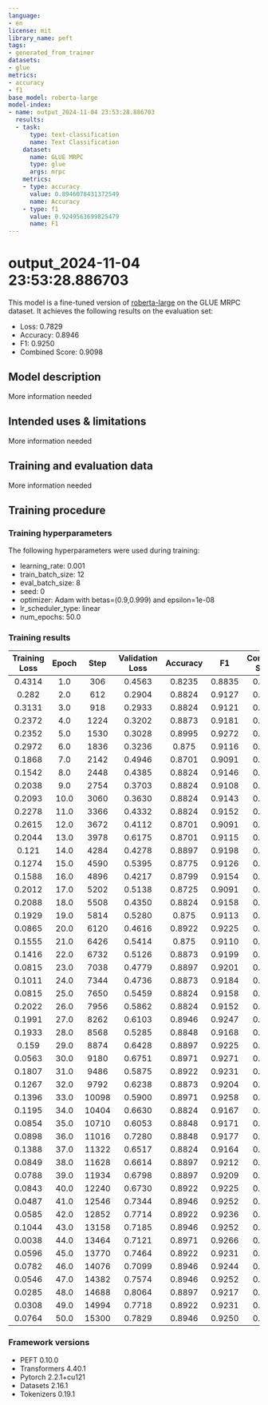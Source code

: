 ```yaml
---
language:
- en
license: mit
library_name: peft
tags:
- generated_from_trainer
datasets:
- glue
metrics:
- accuracy
- f1
base_model: roberta-large
model-index:
- name: output_2024-11-04 23:53:28.886703
  results:
  - task:
      type: text-classification
      name: Text Classification
    dataset:
      name: GLUE MRPC
      type: glue
      args: mrpc
    metrics:
    - type: accuracy
      value: 0.8946078431372549
      name: Accuracy
    - type: f1
      value: 0.9249563699825479
      name: F1
---
```


<!-- This model card has been generated automatically according to the information the Trainer had access to. You
should probably proofread and complete it, then remove this comment. -->

# output_2024-11-04 23:53:28.886703

This model is a fine-tuned version of [roberta-large](https://huggingface.co/roberta-large) on the GLUE MRPC dataset.
It achieves the following results on the evaluation set:
- Loss: 0.7829
- Accuracy: 0.8946
- F1: 0.9250
- Combined Score: 0.9098

## Model description

More information needed

## Intended uses & limitations

More information needed

## Training and evaluation data

More information needed

## Training procedure

### Training hyperparameters

The following hyperparameters were used during training:
- learning_rate: 0.001
- train_batch_size: 12
- eval_batch_size: 8
- seed: 0
- optimizer: Adam with betas=(0.9,0.999) and epsilon=1e-08
- lr_scheduler_type: linear
- num_epochs: 50.0

### Training results

| Training Loss | Epoch | Step  | Validation Loss | Accuracy | F1     | Combined Score |
|:-------------:|:-----:|:-----:|:---------------:|:--------:|:------:|:--------------:|
| 0.4314        | 1.0   | 306   | 0.4563          | 0.8235   | 0.8835 | 0.8535         |
| 0.282         | 2.0   | 612   | 0.2904          | 0.8824   | 0.9127 | 0.8975         |
| 0.3131        | 3.0   | 918   | 0.2933          | 0.8824   | 0.9121 | 0.8972         |
| 0.2372        | 4.0   | 1224  | 0.3202          | 0.8873   | 0.9181 | 0.9027         |
| 0.2352        | 5.0   | 1530  | 0.3028          | 0.8995   | 0.9272 | 0.9133         |
| 0.2972        | 6.0   | 1836  | 0.3236          | 0.875    | 0.9116 | 0.8933         |
| 0.1868        | 7.0   | 2142  | 0.4946          | 0.8701   | 0.9091 | 0.8896         |
| 0.1542        | 8.0   | 2448  | 0.4385          | 0.8824   | 0.9146 | 0.8985         |
| 0.2038        | 9.0   | 2754  | 0.3703          | 0.8824   | 0.9108 | 0.8966         |
| 0.2093        | 10.0  | 3060  | 0.3630          | 0.8824   | 0.9143 | 0.8983         |
| 0.2278        | 11.0  | 3366  | 0.4332          | 0.8824   | 0.9152 | 0.8988         |
| 0.2615        | 12.0  | 3672  | 0.4112          | 0.8701   | 0.9091 | 0.8896         |
| 0.2044        | 13.0  | 3978  | 0.6175          | 0.8701   | 0.9115 | 0.8908         |
| 0.121         | 14.0  | 4284  | 0.4278          | 0.8897   | 0.9198 | 0.9047         |
| 0.1274        | 15.0  | 4590  | 0.5395          | 0.8775   | 0.9126 | 0.8950         |
| 0.1588        | 16.0  | 4896  | 0.4217          | 0.8799   | 0.9154 | 0.8976         |
| 0.2012        | 17.0  | 5202  | 0.5138          | 0.8725   | 0.9091 | 0.8908         |
| 0.2088        | 18.0  | 5508  | 0.4350          | 0.8824   | 0.9158 | 0.8991         |
| 0.1929        | 19.0  | 5814  | 0.5280          | 0.875    | 0.9113 | 0.8932         |
| 0.0865        | 20.0  | 6120  | 0.4616          | 0.8922   | 0.9225 | 0.9073         |
| 0.1555        | 21.0  | 6426  | 0.5414          | 0.875    | 0.9110 | 0.8930         |
| 0.1416        | 22.0  | 6732  | 0.5126          | 0.8873   | 0.9199 | 0.9036         |
| 0.0815        | 23.0  | 7038  | 0.4779          | 0.8897   | 0.9201 | 0.9049         |
| 0.1011        | 24.0  | 7344  | 0.4736          | 0.8873   | 0.9184 | 0.9028         |
| 0.0815        | 25.0  | 7650  | 0.5459          | 0.8824   | 0.9158 | 0.8991         |
| 0.2022        | 26.0  | 7956  | 0.5862          | 0.8824   | 0.9152 | 0.8988         |
| 0.1991        | 27.0  | 8262  | 0.6103          | 0.8946   | 0.9247 | 0.9097         |
| 0.1933        | 28.0  | 8568  | 0.5285          | 0.8848   | 0.9168 | 0.9008         |
| 0.159         | 29.0  | 8874  | 0.6428          | 0.8897   | 0.9225 | 0.9061         |
| 0.0563        | 30.0  | 9180  | 0.6751          | 0.8971   | 0.9271 | 0.9121         |
| 0.1807        | 31.0  | 9486  | 0.5875          | 0.8922   | 0.9231 | 0.9076         |
| 0.1267        | 32.0  | 9792  | 0.6238          | 0.8873   | 0.9204 | 0.9038         |
| 0.1396        | 33.0  | 10098 | 0.5900          | 0.8971   | 0.9258 | 0.9114         |
| 0.1195        | 34.0  | 10404 | 0.6630          | 0.8824   | 0.9167 | 0.8995         |
| 0.0854        | 35.0  | 10710 | 0.6053          | 0.8848   | 0.9171 | 0.9010         |
| 0.0898        | 36.0  | 11016 | 0.7280          | 0.8848   | 0.9177 | 0.9012         |
| 0.1388        | 37.0  | 11322 | 0.6517          | 0.8824   | 0.9164 | 0.8994         |
| 0.0849        | 38.0  | 11628 | 0.6614          | 0.8897   | 0.9212 | 0.9054         |
| 0.0788        | 39.0  | 11934 | 0.6798          | 0.8897   | 0.9209 | 0.9053         |
| 0.0843        | 40.0  | 12240 | 0.6730          | 0.8922   | 0.9225 | 0.9073         |
| 0.0487        | 41.0  | 12546 | 0.7344          | 0.8946   | 0.9252 | 0.9099         |
| 0.0585        | 42.0  | 12852 | 0.7714          | 0.8922   | 0.9236 | 0.9079         |
| 0.1044        | 43.0  | 13158 | 0.7185          | 0.8946   | 0.9252 | 0.9099         |
| 0.0038        | 44.0  | 13464 | 0.7121          | 0.8971   | 0.9266 | 0.9118         |
| 0.0596        | 45.0  | 13770 | 0.7464          | 0.8922   | 0.9231 | 0.9076         |
| 0.0782        | 46.0  | 14076 | 0.7099          | 0.8946   | 0.9244 | 0.9095         |
| 0.0546        | 47.0  | 14382 | 0.7574          | 0.8946   | 0.9252 | 0.9099         |
| 0.0285        | 48.0  | 14688 | 0.8064          | 0.8897   | 0.9217 | 0.9057         |
| 0.0308        | 49.0  | 14994 | 0.7718          | 0.8922   | 0.9231 | 0.9076         |
| 0.0764        | 50.0  | 15300 | 0.7829          | 0.8946   | 0.9250 | 0.9098         |


### Framework versions

- PEFT 0.10.0
- Transformers 4.40.1
- Pytorch 2.2.1+cu121
- Datasets 2.16.1
- Tokenizers 0.19.1